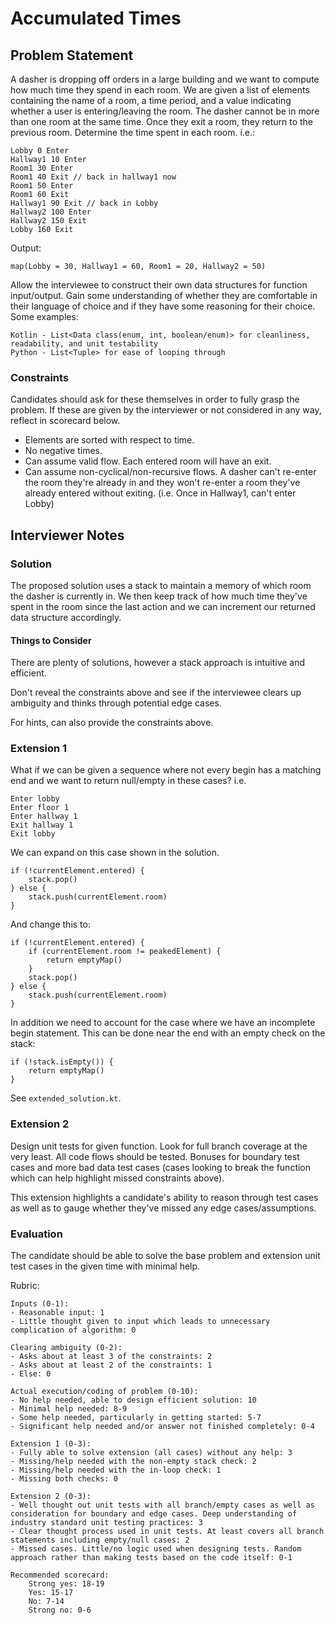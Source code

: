 # Accumulated Times

## Problem Statement

A dasher is dropping off orders in a large building and we want to
compute how much time they spend in each room. We are given a list of elements containing the name of a room, a time period, and a value
indicating whether a user is entering/leaving the room. The dasher cannot be in more than one room
at the same time. Once they exit a room, they return to the previous room. Determine the time spent in each room.
i.e.:

```
Lobby 0 Enter
Hallway1 10 Enter
Room1 30 Enter
Room1 40 Exit // back in hallway1 now
Room1 50 Enter
Room1 60 Exit
Hallway1 90 Exit // back in Lobby
Hallway2 100 Enter
Hallway2 150 Exit
Lobby 160 Exit
```

Output:

```
map(Lobby = 30, Hallway1 = 60, Room1 = 20, Hallway2 = 50)
```

Allow the interviewee to construct their own data structures for function input/output.
Gain some understanding of whether they are comfortable in their language of choice and if they have
some reasoning for their choice.
Some examples:

```
Kotlin - List<Data class(enum, int, boolean/enum)> for cleanliness, readability, and unit testability
Python - List<Tuple> for ease of looping through
```

### Constraints

Candidates should ask for these themselves in order to fully grasp the problem.
If these are given by the interviewer or not considered in any way, reflect in scorecard below.

- Elements are sorted with respect to time.
- No negative times.
- Can assume valid flow. Each entered room will have an exit.
- Can assume non-cyclical/non-recursive flows. A dasher can't re-enter the room
  they're already in and they won't re-enter a room they've already entered without exiting. (i.e. Once in Hallway1, can't enter Lobby)

## Interviewer Notes

### Solution

The proposed solution uses a stack to maintain a memory of which room the dasher is currently in.
We then keep track of how much time they've spent in the room since the last action and we can increment
our returned data structure accordingly.

#### Things to Consider

There are plenty of solutions, however a stack approach is intuitive and efficient.

Don't reveal the constraints above and see if the interviewee clears up ambiguity and thinks through potential edge cases.

For hints, can also provide the constraints above.

### Extension 1

What if we can be given a sequence where not every begin has a matching end and we want to return null/empty in these cases?
i.e.

```
Enter lobby
Enter floor 1
Enter hallway 1
Exit hallway 1
Exit lobby
```

We can expand on this case shown in the solution.

```
if (!currentElement.entered) {
    stack.pop()
} else {
    stack.push(currentElement.room)
}
```

And change this to:

```
if (!currentElement.entered) {
    if (currentElement.room != peakedElement) {
        return emptyMap()
    }
    stack.pop()
} else {
    stack.push(currentElement.room)
}
```

In addition we need to account for the case where we have an incomplete begin statement.
This can be done near the end with an empty check on the stack:

```
if (!stack.isEmpty()) {
    return emptyMap()
}
```

See `extended_solution.kt`.

### Extension 2

Design unit tests for given function. Look for full branch coverage at the very least.
All code flows should be tested. Bonuses for boundary test cases and more bad data test cases (cases looking to
break the function which can help highlight missed constraints above).

This extension highlights a candidate's ability to reason through test cases as well as
to gauge whether they've missed any edge cases/assumptions.

### Evaluation

The candidate should be able to solve the base problem and extension unit test cases in the given time with minimal help.

Rubric:

```
Inputs (0-1):
- Reasonable input: 1
- Little thought given to input which leads to unnecessary complication of algorithm: 0

Clearing ambiguity (0-2):
- Asks about at least 3 of the constraints: 2
- Asks about at least 2 of the constraints: 1
- Else: 0

Actual execution/coding of problem (0-10):
- No help needed, able to design efficient solution: 10
- Minimal help needed: 8-9
- Some help needed, particularly in getting started: 5-7
- Significant help needed and/or answer not finished completely: 0-4

Extension 1 (0-3):
- Fully able to solve extension (all cases) without any help: 3
- Missing/help needed with the non-empty stack check: 2
- Missing/help needed with the in-loop check: 1
- Missing both checks: 0

Extension 2 (0-3):
- Well thought out unit tests with all branch/empty cases as well as consideration for boundary and edge cases. Deep understanding of industry standard unit testing practices: 3
- Clear thought process used in unit tests. At least covers all branch statements including empty/null cases: 2
- Missed cases. Little/no logic used when designing tests. Random approach rather than making tests based on the code itself: 0-1

Recommended scorecard:
    Strong yes: 18-19
    Yes: 15-17
    No: 7-14
    Strong no: 0-6
```
